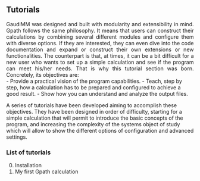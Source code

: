 ## Tutorials
<div style="text-align: justify">
GaudiMM was designed and built with modularity and extensibility in mind. Gpath follows the same philosophy. 
It means that users can construct their calculations by combining several different modules and configure them with diverse options. 
If they are interested, they can even dive into the code documentation and expand or construct their own extensions or new functionalities.
The counterpart is that, at times, it can be a bit difficult for a new user who wants to set up a simple calculation and see if the program can meet his/her needs.
That is why this tutorial section was born. Concretely, its objectives are:
</div>
- Provide a practical vision of the program capabilities.
- Teach, step by step, how a calculation has to be prepared and configured to achieve a good result.
- Show how you can understand and analyze the output files.

A series of tutorials have been developed aiming to accomplish these objectives. They have been designed in order of difficulty, 
starting for a simple calculation that will permit to introduce the basic concepts of the program, and increasing the complexity
of the systems object of study which will allow to show the different options of configuration and advanced settings.

### List of tutorials
0. Installation
1. My first Gpath calculation
